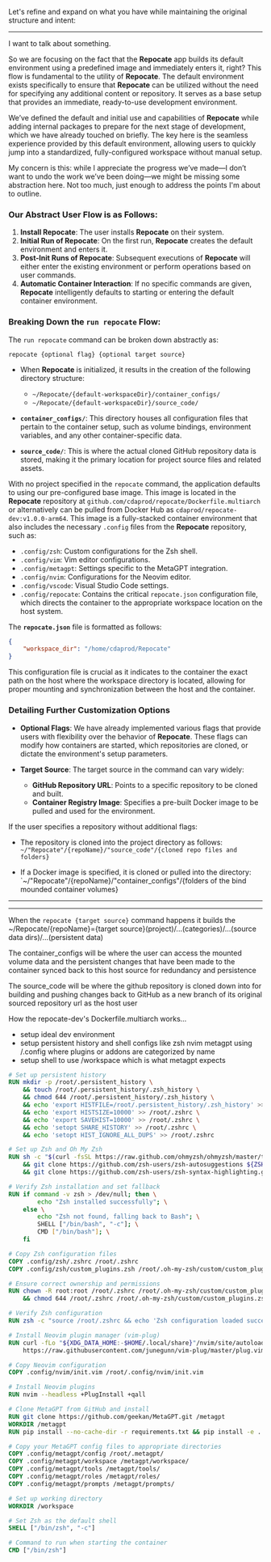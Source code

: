 Let's refine and expand on what you have while maintaining the original structure and intent:

---

I want to talk about something.

So we are focusing on the fact that the **Repocate** app builds its default environment using a predefined image and immediately enters it, right? This flow is fundamental to the utility of **Repocate**. The default environment exists specifically to ensure that **Repocate** can be utilized without the need for specifying any additional content or repository. It serves as a base setup that provides an immediate, ready-to-use development environment.

We’ve defined the default and initial use and capabilities of **Repocate** while adding internal packages to prepare for the next stage of development, which we have already touched on briefly. The key here is the seamless experience provided by this default environment, allowing users to quickly jump into a standardized, fully-configured workspace without manual setup. 

My concern is this: while I appreciate the progress we’ve made—I don’t want to undo the work we’ve been doing—we might be missing some abstraction here. Not too much, just enough to address the points I'm about to outline. 

### Our Abstract User Flow is as Follows:

1. **Install Repocate**: The user installs **Repocate** on their system.
2. **Initial Run of Repocate**: On the first run, **Repocate** creates the default environment and enters it.
3. **Post-Init Runs of Repocate**: Subsequent executions of **Repocate** will either enter the existing environment or perform operations based on user commands.
4. **Automatic Container Interaction**: If no specific commands are given, **Repocate** intelligently defaults to starting or entering the default container environment.

### Breaking Down the `run repocate` Flow:

The `run repocate` command can be broken down abstractly as:

`repocate {optional flag} {optional target source}`

- When **Repocate** is initialized, it results in the creation of the following directory structure:
  - `~/Repocate/{default-workspaceDir}/container_configs/`
  - `~/Repocate/{default-workspaceDir}/source_code/`

- **`container_configs/`**: This directory houses all configuration files that pertain to the container setup, such as volume bindings, environment variables, and any other container-specific data.

- **`source_code/`**: This is where the actual cloned GitHub repository data is stored, making it the primary location for project source files and related assets.

With no project specified in the `repocate` command, the application defaults to using our pre-configured base image. This image is located in the **Repocate** repository at `github.com/cdaprod/repocate/Dockerfile.multiarch` or alternatively can be pulled from Docker Hub as `cdaprod/repocate-dev:v1.0.0-arm64`. This image is a fully-stacked container environment that also includes the necessary `.config` files from the **Repocate** repository, such as:

- `.config/zsh`: Custom configurations for the Zsh shell.
- `.config/vim`: Vim editor configurations.
- `.config/metagpt`: Settings specific to the MetaGPT integration.
- `.config/nvim`: Configurations for the Neovim editor.
- `.config/vscode`: Visual Studio Code settings.
- `.config/repocate`: Contains the critical `repocate.json` configuration file, which directs the container to the appropriate workspace location on the host system.

The **`repocate.json`** file is formatted as follows:

```json
{
    "workspace_dir": "/home/cdaprod/Repocate"
}
```

This configuration file is crucial as it indicates to the container the exact path on the host where the workspace directory is located, allowing for proper mounting and synchronization between the host and the container.

### Detailing Further Customization Options

- **Optional Flags**: We have already implemented various flags that provide users with flexibility over the behavior of **Repocate**. These flags can modify how containers are started, which repositories are cloned, or dictate the environment's setup parameters.

- **Target Source**: The target source in the command can vary widely:
  - **GitHub Repository URL**: Points to a specific repository to be cloned and built.
  - **Container Registry Image**: Specifies a pre-built Docker image to be pulled and used for the environment.

If the user specifies a repository without additional flags:

- The repository is cloned into the project directory as follows: `~/"Repocate"/{repoName}/"source_code"/{cloned repo files and folders}`

- If a Docker image is specified, it is cloned or pulled into the directory: `~/"Repocate"/{repoName}/"container_configs"/{folders of the bind mounded container volumes}
---
---
When the `repocate {target source}` command happens it builds the ~/Repocate/{repoName}={target source}(project)/...(categories)/...(source data dirs)/...(persistent data)

The container_configs will be where the user can access the mounted volume data and the persistent changes that have been made to the container synced back to this host source for redundancy and persistence

The source_code will be where the github repository is cloned down into for building and pushing changes back to GitHub as a new branch of its original sourced repository url as the host user

How the repocate-dev's Dockerfile.multiarch works...

- setup ideal dev environment
- setup persistent history and shell configs like zsh nvim metagpt using /.config where plugins or addons are categorized by name
- setup shell to use /workspace which is what metagpt expects 

```dockerfile
# Set up persistent history
RUN mkdir -p /root/.persistent_history \
    && touch /root/.persistent_history/.zsh_history \
    && chmod 644 /root/.persistent_history/.zsh_history \
    && echo 'export HISTFILE=/root/.persistent_history/.zsh_history' >> /root/.zshrc \
    && echo 'export HISTSIZE=10000' >> /root/.zshrc \
    && echo 'export SAVEHIST=10000' >> /root/.zshrc \
    && echo 'setopt SHARE_HISTORY' >> /root/.zshrc \
    && echo 'setopt HIST_IGNORE_ALL_DUPS' >> /root/.zshrc

# Set up Zsh and Oh My Zsh
RUN sh -c "$(curl -fsSL https://raw.github.com/ohmyzsh/ohmyzsh/master/tools/install.sh)" \
    && git clone https://github.com/zsh-users/zsh-autosuggestions ${ZSH_CUSTOM:-~/.oh-my-zsh/custom}/plugins/zsh-autosuggestions \
    && git clone https://github.com/zsh-users/zsh-syntax-highlighting.git ${ZSH_CUSTOM:-~/.oh-my-zsh/custom}/plugins/zsh-syntax-highlighting

# Verify Zsh installation and set fallback
RUN if command -v zsh > /dev/null; then \
        echo "Zsh installed successfully"; \
    else \
        echo "Zsh not found, falling back to Bash"; \
        SHELL ["/bin/bash", "-c"]; \
        CMD ["/bin/bash"]; \
    fi

# Copy Zsh configuration files
COPY .config/zsh/.zshrc /root/.zshrc
COPY .config/zsh/custom_plugins.zsh /root/.oh-my-zsh/custom/custom_plugins.zsh

# Ensure correct ownership and permissions
RUN chown -R root:root /root/.zshrc /root/.oh-my-zsh/custom/custom_plugins.zsh \
    && chmod 644 /root/.zshrc /root/.oh-my-zsh/custom/custom_plugins.zsh

# Verify Zsh configuration
RUN zsh -c "source /root/.zshrc && echo 'Zsh configuration loaded successfully'"

# Install Neovim plugin manager (vim-plug)
RUN curl -fLo "${XDG_DATA_HOME:-$HOME/.local/share}"/nvim/site/autoload/plug.vim --create-dirs \
    https://raw.githubusercontent.com/junegunn/vim-plug/master/plug.vim

# Copy Neovim configuration
COPY .config/nvim/init.vim /root/.config/nvim/init.vim

# Install Neovim plugins
RUN nvim --headless +PlugInstall +qall

# Clone MetaGPT from GitHub and install
RUN git clone https://github.com/geekan/MetaGPT.git /metagpt
WORKDIR /metagpt
RUN pip install --no-cache-dir -r requirements.txt && pip install -e .

# Copy your MetaGPT config files to appropriate directories
COPY .config/metagpt/config /root/.metagpt/
COPY .config/metagpt/workspace /metagpt/workspace/
COPY .config/metagpt/tools /metagpt/tools/
COPY .config/metagpt/roles /metagpt/roles/
COPY .config/metagpt/prompts /metagpt/prompts/

# Set up working directory
WORKDIR /workspace

# Set Zsh as the default shell
SHELL ["/bin/zsh", "-c"]

# Command to run when starting the container
CMD ["/bin/zsh"]
``` 



